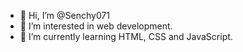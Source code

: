 - 👋 Hi, I’m @Senchy071
- 👀 I’m interested in web development.
- 🌱 I’m currently learning HTML, CSS and JavaScript.


<!---
Senchy071/Senchy071 is a ✨ special ✨ repository because its `README.md` (this file) appears on your GitHub profile.
You can click the Preview link to take a look at your changes.
--->
